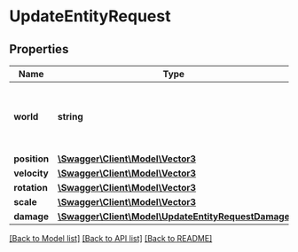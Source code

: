 # UpdateEntityRequest

## Properties
Name | Type | Description | Notes
------------ | ------------- | ------------- | -------------
**world** | **string** | The UUID or name of the world that the entity is moved to. | [optional] 
**position** | [**\Swagger\Client\Model\Vector3**](Vector3.md) |  | [optional] 
**velocity** | [**\Swagger\Client\Model\Vector3**](Vector3.md) |  | [optional] 
**rotation** | [**\Swagger\Client\Model\Vector3**](Vector3.md) |  | [optional] 
**scale** | [**\Swagger\Client\Model\Vector3**](Vector3.md) |  | [optional] 
**damage** | [**\Swagger\Client\Model\UpdateEntityRequestDamage**](UpdateEntityRequestDamage.md) |  | [optional] 

[[Back to Model list]](../README.md#documentation-for-models) [[Back to API list]](../README.md#documentation-for-api-endpoints) [[Back to README]](../README.md)


